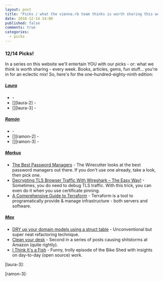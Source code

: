 ```yaml
---
layout: post
title: "Picks / what the vienna.rb team thinks is worth sharing this week"
date: 2016-12-14 14:00
published: false
comments: true
categories:
  - picks
---
```


### 12/14 Picks!

In a series on this website we'll entertain YOU with our picks - or: what we think is worth sharing - every week.
Books, articles, gems, fun stuff... you're in for an eclectic mix! So, here's for the one-hundred-eighty-ninth edition:


##### [Laura][laura]
- [][laura-1] -
- [][laura-2] -
- [][laura-3] -

##### [Ramón][ramon]
- [][ramon-1] -
- [][ramon-2] -
- [][ramon-3] -

##### [Markus][markus]
- [The Best Password Managers][markus-1] - The Wirecutter looks at the best password managers out there. If you don't use one already, take a look, then pick one.
- [Decrypting TLS Browser Traffic With Wireshark – The Easy Way!][markus-2] - Sometimes, you do need to debug TLS traffic. With this trick, you can even do it when you use certificate pinning.
- [A Comprehensive Guide to Terraform][markus-3] - Terraform is a tool to programatically provide & manage infrastructure - both servers and software.

##### [Max][max]
- [DRY up your domain models using a struct table][max-1] - Unconventional but super neat refactoring technique.
- [Clean your desk][max-2] - Second in a series of posts causing shitstorms at Amazon (quite rightly).
- [I Think It's a Fish][max-3] - Funny, trolly episode of the Bike Shed with insights on day-to-day (open source) work.



[laura]: https://www.twitter.com/alicetragedy
[laura-1]:
[laura-2]:
[laura-3]:

[ramon]: https://twitter.com/senorhuidobro
[ramon-1]:
[ramon-2]:
[ramon-3]:

[markus]: https://twitter.com/nuclearsquid
[markus-1]: http://thewirecutter.com/reviews/best-password-managers/
[markus-2]: https://jimshaver.net/2015/02/11/decrypting-tls-browser-traffic-with-wireshark-the-easy-way/
[markus-3]: https://blog.gruntwork.io/a-comprehensive-guide-to-terraform-b3d32832baca

[max]: https://www.twitter.com/klappradla
[max-1]: https://www.rubytapas.com/2016/12/05/refactoring-ruby-dry-domain-models-struct-table/
[max-2]: http://shivankaul.com/blog/2016/12/07/clean-your-desk-yet-another-amazon-interview-experience.html
[max-3]: http://bikeshed.fm/91
